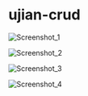 # ujian-crud
 
![Screenshot_1](https://user-images.githubusercontent.com/99938488/157815712-e4dee23e-c598-468e-80e0-4e728447edfc.png)

![Screenshot_2](https://user-images.githubusercontent.com/99938488/157815764-0544d22f-7249-4e1f-91c1-5c0576f6ad56.png)

![Screenshot_3](https://user-images.githubusercontent.com/99938488/157815808-30d170bd-5052-46fb-942c-9948c180a363.png)

![Screenshot_4](https://user-images.githubusercontent.com/99938488/157815857-c9b5f489-1169-4997-8e2f-f597c1e5dd44.png)
